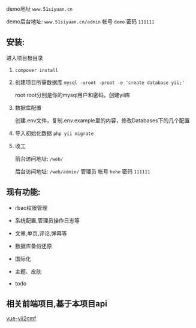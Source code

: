 demo地址 `www.51siyuan.cn`

demo后台地址: `www.51siyuan.cn/admin`  帐号 `demo` 密码 `111111`

## 安装:

进入项目根目录

1. `composer install` 

2. 创建项目所需数据库 `mysql -uroot -proot -e 'create database yii;'`

    root root分别是你的mysql用户和密码，创建yii库

3. 数据库配置

   创建.env文件，复制.env.example里的内容，修改Databases下的几个配置

4. 导入初始化数据 `php yii migrate` 

5. 收工

    前台访问地址: `/web/`

    后台访问地址: `/web/admin/` 管理员 帐号 `hehe` 密码 `111111`
    
## 现有功能:

* rbac权限管理

* 系统配置,管理员操作日志等

* 文章,单页,评论,弹幕等

* 数据库备份还原

* 国际化

* 主题、皮肤

* todo

相关前端项目,基于本项目api
-----------------------

[vue-yii2cmf](https://github.com/yidashi/vue-yii2cmf)


